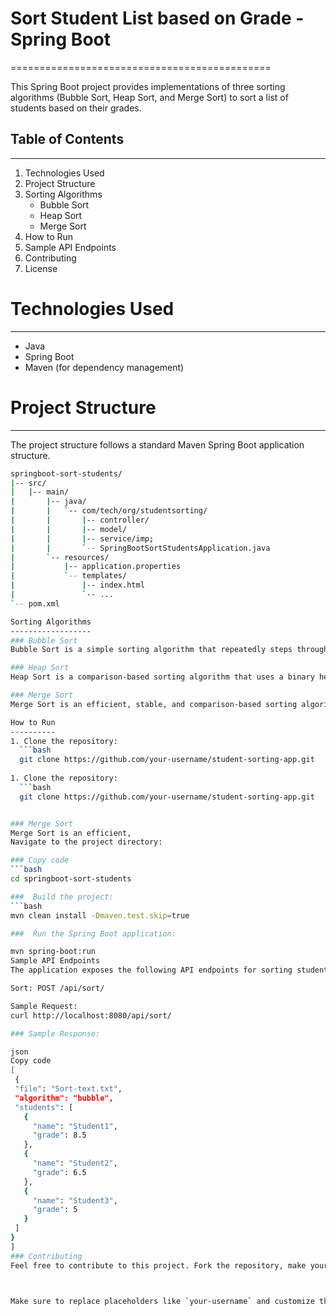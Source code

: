 # Sort Student List based on Grade - Spring Boot
=============================================

This Spring Boot project provides implementations of three sorting algorithms (Bubble Sort, Heap Sort, and Merge Sort) to sort a list of students based on their grades.

## Table of Contents
-----------------
1. Technologies Used
2. Project Structure
3. Sorting Algorithms
    - Bubble Sort
    - Heap Sort
    - Merge Sort
4. How to Run
5. Sample API Endpoints
6. Contributing
7. License

# Technologies Used
-----------------
- Java
- Spring Boot
- Maven (for dependency management)

# Project Structure
-----------------
The project structure follows a standard Maven Spring Boot application structure.
 ```bash
springboot-sort-students/
|-- src/
|   |-- main/
|       |-- java/
|       |   `-- com/tech/org/studentsorting/
|       |       |-- controller/
|       |       |-- model/
|       |       |-- service/imp;
|       |       `-- SpringBootSortStudentsApplication.java
|       `-- resources/
|           |-- application.properties
|           `-- templates/
|               |-- index.html
|               `-- ...
`-- pom.xml

Sorting Algorithms
------------------
### Bubble Sort
Bubble Sort is a simple sorting algorithm that repeatedly steps through the list, compares adjacent elements, and swaps them if they are in the wrong order.

### Heap Sort
Heap Sort is a comparison-based sorting algorithm that uses a binary heap data structure to build a max-heap and then swaps the root element with the last element, finally reducing the heap size and repeating the process.

### Merge Sort
Merge Sort is an efficient, stable, and comparison-based sorting algorithm that divides the unsorted list into n sub-lists, each containing one element, and then repeatedly merges sub-lists to produce new sorted sub-lists until there is only one sub-list remaining.

How to Run
----------
1. Clone the repository:
   ```bash
   git clone https://github.com/your-username/student-sorting-app.git   
   
1. Clone the repository:
   ```bash
   git clone https://github.com/your-username/student-sorting-app.git   


### Merge Sort
Merge Sort is an efficient,
Navigate to the project directory:

### Copy code
 ```bash
cd springboot-sort-students

###  Build the project:
 ```bash
mvn clean install -Dmaven.test.skip=true

###  Run the Spring Boot application:

mvn spring-boot:run
Sample API Endpoints
The application exposes the following API endpoints for sorting students:

Sort: POST /api/sort/

Sample Request:
curl http://localhost:8080/api/sort/

### Sample Response:

json
Copy code
[
  {
  "file": "Sort-text.txt",
  "algorithm": "bubble",
  "students": [
    {
      "name": "Student1",
      "grade": 8.5
    },
    {
      "name": "Student2",
      "grade": 6.5
    },
    {
      "name": "Student3",
      "grade": 5
    }
  ]
}
]
### Contributing
Feel free to contribute to this project. Fork the repository, make your changes, and submit a pull request.



Make sure to replace placeholders like `your-username` and customize the
